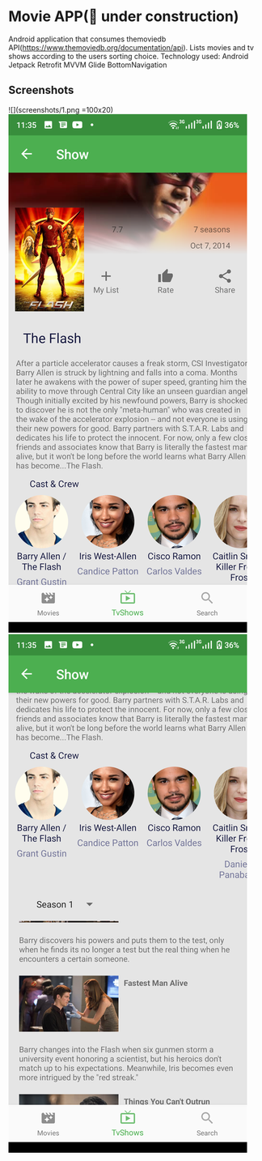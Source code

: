 # Movie APP(🚧 under construction)

Android application that consumes themoviedb API(https://www.themoviedb.org/documentation/api).
Lists movies and tv shows according to the users sorting choice.
Technology used:
Android Jetpack
        Retrofit
        MVVM
        Glide
        BottomNavigation



## Screenshots

![](screenshots/1.png =100x20)
![](screenshots/2.png)
![](screenshots/3.png)

  